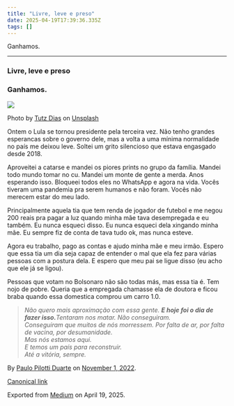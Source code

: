 ```yaml
---
title: "Livre, leve e preso"
date: 2025-04-19T17:39:36.335Z
tags: []
---
```


Ganhamos.

* * *

### Livre, leve e preso

### Ganhamos.

![](https://cdn-images-1.medium.com/max/1200/0*oBei_ur0u4y8TVwY)

Photo by [Tutz Dias](https://unsplash.com/@tutzdias?utm_source=medium&utm_medium=referral) on [Unsplash](https://unsplash.com?utm_source=medium&utm_medium=referral)

Ontem o Lula se tornou presidente pela terceira vez. Não tenho grandes esperancas sobre o governo dele, mas a volta a uma mínima normalidade no país me deixou leve. Soltei um grito silencioso que estava engasgado desde 2018.

Aproveitei a catarse e mandei os piores prints no grupo da família. Mandei todo mundo tomar no cu. Mandei um monte de gente a merda. Anos esperando isso. Bloqueei todos eles no WhatsApp e agora na vida. Vocês tiveram uma pandemia pra serem humanos e não foram. Vocês não merecem estar do meu lado.

Principalmente aquela tia que tem renda de jogador de futebol e me negou 200 reais pra pagar a luz quando minha mãe tava desempregada e eu também. Eu nunca esqueci disso. Eu nunca esqueci dela xingando minha mãe. Eu sempre fiz de conta de tava tudo ok, mas nunca esteve.

Agora eu trabalho, pago as contas e ajudo minha mãe e meu irmão. Espero que essa tia um dia seja capaz de entender o mal que ela fez para várias pessoas com a postura dela. E espero que meu pai se ligue disso (eu acho que ele já se ligou).

Pessoas que votam no Bolsonaro não são todas más, mas essa tia é. Tem nojo de pobre. Queria que a empregada chamasse ela de doutora e ficou braba quando essa domestica comprou um carro 1.0.

> _Não quero mais aproximação com essa gente._ **_E hoje foi o dia de fazer isso._**_Tentaram nos matar. Não conseguiram.  
> Conseguiram que muitos de nós morressem. Por falta de ar, por falta de vacina, por desumanidade.  
> Mas nós estamos aqui.  
> E temos um país para reconstruir.  
> Até a vitória, sempre._

By [Paulo Pilotti Duarte](https://medium.com/@paulopilotti) on [November 1, 2022](https://medium.com/p/2c487a31430c).

[Canonical link](https://medium.com/@paulopilotti/livre-leve-e-preso-2c487a31430c)

Exported from [Medium](https://medium.com) on April 19, 2025.